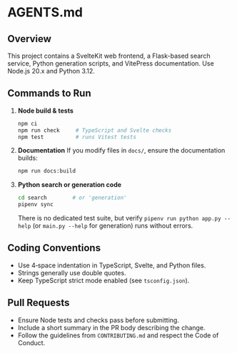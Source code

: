 # AGENTS.md

## Overview
This project contains a SvelteKit web frontend, a Flask-based search service, Python generation scripts, and VitePress documentation. Use Node.js 20.x and Python 3.12.

## Commands to Run
1. **Node build & tests**
   ```bash
   npm ci
   npm run check     # TypeScript and Svelte checks
   npm test          # runs Vitest tests
   ```
2. **Documentation**
   If you modify files in `docs/`, ensure the documentation builds:
   ```bash
   npm run docs:build
   ```
3. **Python search or generation code**
   ```bash
   cd search        # or 'generation'
   pipenv sync
   ```
   There is no dedicated test suite, but verify `pipenv run python app.py --help`
   (or `main.py --help` for generation) runs without errors.

## Coding Conventions
- Use 4‑space indentation in TypeScript, Svelte, and Python files.
- Strings generally use double quotes.
- Keep TypeScript strict mode enabled (see `tsconfig.json`).

## Pull Requests
- Ensure Node tests and checks pass before submitting.
- Include a short summary in the PR body describing the change.
- Follow the guidelines from `CONTRIBUTING.md` and respect the Code of Conduct.

